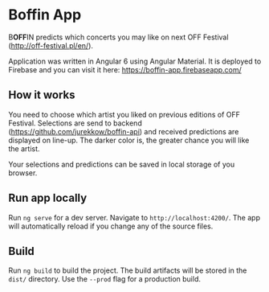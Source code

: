 # Boffin App

B**OFF**IN predicts which concerts you may like on next OFF Festival (http://off-festival.pl/en/).

Application was written in Angular 6 using Angular Material. It is deployed to Firebase and you can visit it here: https://boffin-app.firebaseapp.com/

## How it works

You need to choose which artist you liked on previous editions of OFF Festival. Selections are send to backend (https://github.com/jurekkow/boffin-api) and received predictions are displayed on line-up. 
The darker color is, the greater chance you will like the artist.

Your selections and predictions can be saved in local storage of you browser.

## Run app locally 

Run `ng serve` for a dev server. Navigate to `http://localhost:4200/`. The app will automatically reload if you change any of the source files.

## Build

Run `ng build` to build the project. The build artifacts will be stored in the `dist/` directory. Use the `--prod` flag for a production build.
